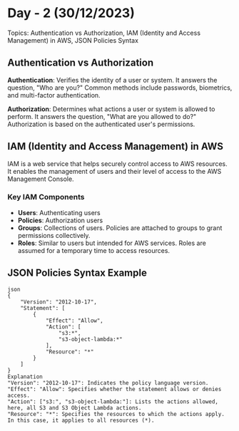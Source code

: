 # Day - 2 (30/12/2023)

Topics: Authentication vs Authorization, IAM (Identity and Access Management) in AWS, JSON Policies Syntax

## Authentication vs Authorization

**Authentication**: Verifies the identity of a user or system. It answers the question, "Who are you?" Common methods include passwords, biometrics, and multi-factor authentication.

**Authorization**: Determines what actions a user or system is allowed to perform. It answers the question, "What are you allowed to do?" Authorization is based on the authenticated user's permissions.

## IAM (Identity and Access Management) in AWS

IAM is a web service that helps securely control access to AWS resources. It enables the management of users and their level of access to the AWS Management Console.

### Key IAM Components

- **Users**: Authenticating users
- **Policies**: Authorization users
- **Groups**: Collections of users. Policies are attached to groups to grant permissions collectively.
- **Roles**: Similar to users but intended for AWS services. Roles are assumed for a temporary time to access resources.

## JSON Policies Syntax Example

```
json
{
    "Version": "2012-10-17",
    "Statement": [
        {
            "Effect": "Allow",
            "Action": [
                "s3:*",
                "s3-object-lambda:*"
            ],
            "Resource": "*"
        }
    ]
}
Explanation
"Version": "2012-10-17": Indicates the policy language version.
"Effect": "Allow": Specifies whether the statement allows or denies access.
"Action": ["s3:", "s3-object-lambda:"]: Lists the actions allowed, here, all S3 and S3 Object Lambda actions.
"Resource": "*": Specifies the resources to which the actions apply. In this case, it applies to all resources (*).
```